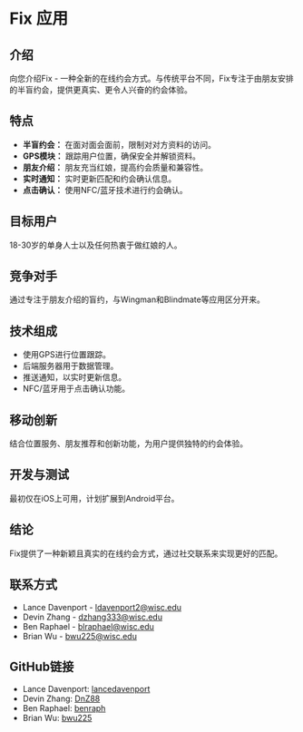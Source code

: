# Fix 应用

## 介绍
向您介绍Fix - 一种全新的在线约会方式。与传统平台不同，Fix专注于由朋友安排的半盲约会，提供更真实、更令人兴奋的约会体验。

## 特点
- **半盲约会：** 在面对面会面前，限制对对方资料的访问。
- **GPS模块：** 跟踪用户位置，确保安全并解锁资料。
- **朋友介绍：** 朋友充当红娘，提高约会质量和兼容性。
- **实时通知：** 实时更新匹配和约会确认信息。
- **点击确认：** 使用NFC/蓝牙技术进行约会确认。

## 目标用户
18-30岁的单身人士以及任何热衷于做红娘的人。

## 竞争对手
通过专注于朋友介绍的盲约，与Wingman和Blindmate等应用区分开来。

## 技术组成
- 使用GPS进行位置跟踪。
- 后端服务器用于数据管理。
- 推送通知，以实时更新信息。
- NFC/蓝牙用于点击确认功能。

## 移动创新
结合位置服务、朋友推荐和创新功能，为用户提供独特的约会体验。

## 开发与测试
最初仅在iOS上可用，计划扩展到Android平台。

## 结论
Fix提供了一种新颖且真实的在线约会方式，通过社交联系来实现更好的匹配。

## 联系方式
- Lance Davenport - ldavenport2@wisc.edu
- Devin Zhang - dzhang333@wisc.edu
- Ben Raphael - blraphael@wisc.edu
- Brian Wu - bwu225@wisc.edu

## GitHub链接
- Lance Davenport: [lancedavenport](https://github.com/lancedavenport)
- Devin Zhang: [DnZ88](https://github.com/DnZ88)
- Ben Raphael: [benraph](https://github.com/benraph)
- Brian Wu: [bwu225](https://github.com/bwu225)
